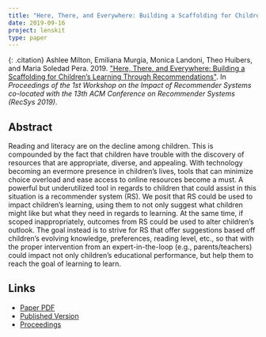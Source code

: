 ```yaml
---
title: "Here, There, and Everywhere: Building a Scaffolding for Children’s Learning Through Recommendations"
date: 2019-09-16
project: lenskit
type: paper
---
```


{: .citation}
Ashlee Milton, Emiliana Murgia, Monica Landoni, Theo Huibers, and Maria Soledad Pera. 2019. ["Here, There, and Everywhere: Building a Scaffolding for Children’s Learning Through Recommendations"](#). In <cite>Proceedings of the 1st Workshop on the Impact of Recommender Systems co-located with the 13th ACM Conference on Recommender Systems (RecSys 2019)</cite>.

## Abstract

Reading and literacy are on the decline among children. This is compounded by the fact that children have trouble with the discovery of resources that are appropriate, diverse, and appealing. With technology becoming an evermore presence in children’s lives, tools that can minimize choice overload and ease access to online resources become a must. A powerful but underutilized tool in regards to children that could assist in this situation is a recommender system (RS). We posit that RS could be used to impact children’s learning, using them to not only suggest what children might like but what they need in regards to learning. At the same time, if scoped inappropriately, outcomes from RS could be used to alter children’s outlook. The goal instead is to strive for RS that offer suggestions based off children’s evolving knowledge, preferences, reading level, etc., so that with the proper intervention from an expert-in-the-loop (e.g., parents/teachers) could impact not only children’s educational performance, but help them to reach the goal of learning to learn.

## Links

* [Paper PDF](https://md.ekstrandom.net/pubs/reveal2018-mceval.pdf)
* [Published Version](https://impactrs19.github.io/)
* [Proceedings](http://ceur-ws.org/Vol-2462/)